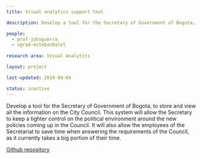 ```yaml
---
title: Visual analytics support tool

description: Develop a tool for the Secretary of Government of Bogota, to store and view all the information on the City Council.

people:
  - prof-johnguerra
  - ugrad-estebanDalel
  
research area: Visual Analytics

layout: project  

last-updated: 2018-04-04

status: inactive
---
```

Develop a tool for the Secretary of Government of Bogota, to store and view all the information on the City Council. This system will allow the Secretary to keep a tighter control on the political environment around the new policies coming up in the Council. It will also allow the employees of the Secretariat to save time when answering the requirements of the Council, as it currently takes a big portion of their time.  

[Github repository](https://github.com/EstebanDalelR/Thesis-Viz)
